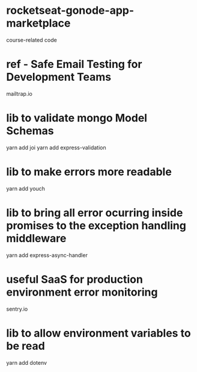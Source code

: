 # rocketseat-gonode-app-marketplace

course-related code

# ref - Safe Email Testing for Development Teams

mailtrap.io

# lib to validate mongo Model Schemas

yarn add joi
yarn add express-validation

# lib to make errors more readable

yarn add youch

# lib to bring all error ocurring inside promises to the exception handling middleware

yarn add express-async-handler

# useful SaaS for production environment error monitoring

sentry.io

# lib to allow environment variables to be read

yarn add dotenv
